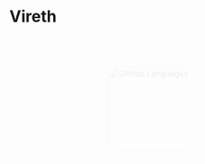 # Vireth

###

<div style="display: flex; justify-content: center; align-items: center; padding: 2rem;">
  <img 
    src="https://github-readme-stats.vercel.app/api/top-langs?username=Nyasami&locale=en&hide_title=true&layout=compact&card_width=320&langs_count=5&theme=github_dark&hide_border=true&order=2" 
    alt="GitHub Languages" 
    height="150"
    style="border-radius: 12px; box-shadow: 0 0 20px rgba(0, 255, 170, 0.3); animation: fadeInUp 0.8s ease forwards; opacity: 0;"
  />
</div>

<style>
@keyframes fadeInUp {
  from {
    transform: translateY(20px);
    opacity: 0;
  }
  to {
    transform: translateY(0);
    opacity: 1;
  }
}
</style>

###
